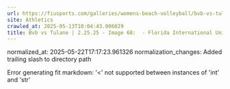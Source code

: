 ```yaml
---
url: https://fiusports.com/galleries/womens-beach-volleyball/bvb-vs-tulane-2-25-25/image-68/355/62621/
site: Athletics
crawled_at: 2025-05-13T10:04:43.006029
title: Bvb vs Tulane | 2.25.25 - Image 68:  - Florida International University
---
```

normalized_at: 2025-05-22T17:17:23.961326
normalization_changes: Added trailing slash to directory path

Error generating fit markdown: '<' not supported between instances of 'int' and 'str'